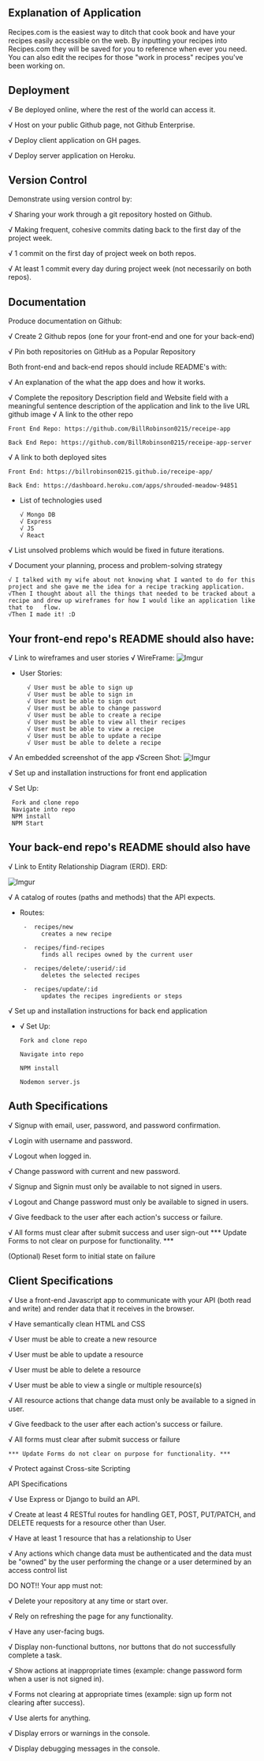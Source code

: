 ## Explanation of Application
Recipes.com is the easiest way to ditch that cook book and have your recipes easily accessible on the web. By inputting your recipes into Recipes.com they will be saved for you to reference when ever you need. You can also edit the recipes for those "work in process" recipes you've been working on. 

## Deployment

√ Be deployed online, where the rest of the world can access it.

√ Host on your public Github page, not Github Enterprise.

√ Deploy client application on GH pages.

√ Deploy server application on Heroku.

## Version Control

Demonstrate using version control by:

√ Sharing your work through a git repository hosted on Github.

√ Making frequent, cohesive commits dating back to the first day of the 
project week.

√ 1 commit on the first day of project week on both repos.

√ At least 1 commit every day during project week (not necessarily on both repos).

## Documentation

Produce documentation on Github:

√ Create 2 Github repos (one for your front-end and one for your back-end)

√ Pin both repositories on GitHub as a Popular Repository


Both front-end and back-end repos should include README's with:

√ An explanation of the what the app does and how it works.

√ Complete the repository Description field and Website field with a 
meaningful sentence description of the application and link to the live URL github image
√ A link to the other repo

    Front End Repo: https://github.com/BillRobinson0215/receipe-app

    Back End Repo: https://github.com/BillRobinson0215/receipe-app-server

√ A link to both deployed sites

    Front End: https://billrobinson0215.github.io/receipe-app/

    Back End: https://dashboard.heroku.com/apps/shrouded-meadow-94851
    
  - List of technologies used

        √ Mongo DB
        √ Express
        √ JS
        √ React
√ List unsolved problems which would be fixed in future iterations.

√ Document your planning, process and problem-solving strategy

    √ I talked with my wife about not knowing what I wanted to do for this project and she gave me the idea for a recipe tracking application.
    √Then I thought about all the things that needed to be tracked about a recipe and drew up wireframes for how I would like an application like that to   flow.
    √Then I made it! :D

## Your front-end repo's README should also have:

√ Link to wireframes and user stories
  √ WireFrame:
      ![Imgur](https://imgur.com/yBrkM5C.png)

  - User Stories:
          
          √ User must be able to sign up
          √ User must be able to sign in
          √ User must be able to sign out
          √ User must be able to change password
          √ User must be able to create a recipe
          √ User must be able to view all their recipes
          √ User must be able to view a recipe
          √ User must be able to update a recipe
          √ User must be able to delete a recipe
    
√ An embedded screenshot of the app
  √Screen Shot: 
    ![Imgur](https://imgur.com/rMvuhf8.png)

√ Set up and installation instructions for front end application
  
  √ Set Up:

     Fork and clone repo
     Navigate into repo
     NPM install
     NPM Start

## Your back-end repo's README should also have

√ Link to Entity Relationship Diagram (ERD).
  ERD: 
  
  ![Imgur](https://imgur.com/KSkCcv2.png)

√ A catalog of routes (paths and methods) that the API expects.

  - Routes:
          
         -  recipes/new
              creates a new recipe

         -  recipes/find-recipes
              finds all recipes owned by the current user

         -  recipes/delete/:userid/:id
              deletes the selected recipes

         -  recipes/update/:id
              updates the recipes ingredients or steps
      
√ Set up and installation instructions for back end application

-   √ Set Up:

        Fork and clone repo

        Navigate into repo

        NPM install

        Nodemon server.js

## Auth Specifications

√ Signup with email, user, password, and password confirmation.

√ Login with username and password.

√ Logout when logged in.

√ Change password with current and new password.

√ Signup and Signin must only be available to not signed in users.

√ Logout and Change password must only be available to signed in users.

√ Give feedback to the user after each action's success or failure.

√ All forms must clear after submit success and user sign-out
      *** Update Forms to not clear on purpose for functionality. ***

 (Optional) Reset form to initial state on failure

## Client Specifications

√ Use a front-end Javascript app to communicate with your API (both read and write) and render data that it receives in the browser.

√ Have semantically clean HTML and CSS

√ User must be able to create a new resource

√ User must be able to update a resource

√ User must be able to delete a resource

√ User must be able to view a single or multiple resource(s)

√ All resource actions that change data must only be available to a signed in user.

√ Give feedback to the user after each action's success or failure.

√ All forms must clear after submit success or failure
    
    *** Update Forms do not clear on purpose for functionality. ***

√ Protect against Cross-site Scripting

API Specifications

√ Use Express or Django to build an API.

√ Create at least 4 RESTful routes for handling GET, POST, PUT/PATCH, and DELETE requests for a resource other than User.

√ Have at least 1 resource that has a relationship to User

√ Any actions which change data must be authenticated and the data must be "owned" by the user performing the change or a user determined by an access     control list

DO NOT!!
Your app must not:

√ Delete your repository at any time or start over.

√ Rely on refreshing the page for any functionality.

√ Have any user-facing bugs.

√ Display non-functional buttons, nor buttons that do not successfully complete a task.

√ Show actions at inappropriate times (example: change password form when a user is not signed in).

√ Forms not clearing at appropriate times (example: sign up form not 
clearing after success).

√ Use alerts for anything.

√ Display errors or warnings in the console.

√ Display debugging messages in the console.